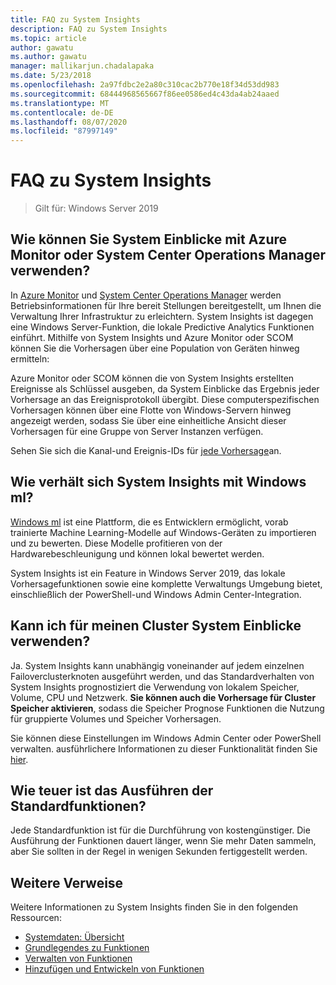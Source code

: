 ```yaml
---
title: FAQ zu System Insights
description: FAQ zu System Insights
ms.topic: article
author: gawatu
ms.author: gawatu
manager: mallikarjun.chadalapaka
ms.date: 5/23/2018
ms.openlocfilehash: 2a97fdbc2e2a80c310cac2b770e18f34d53dd983
ms.sourcegitcommit: 68444968565667f86ee0586ed4c43da4ab24aaed
ms.translationtype: MT
ms.contentlocale: de-DE
ms.lasthandoff: 08/07/2020
ms.locfileid: "87997149"
---
```

# <a name="system-insights-faq"></a>FAQ zu System Insights

>Gilt für: Windows Server 2019

## <a name="how-can-you-use-system-insights-with-azure-monitor-or-system-center-operations-manager"></a>Wie können Sie System Einblicke mit Azure Monitor oder System Center Operations Manager verwenden?

In [Azure Monitor](https://azure.microsoft.com/services/monitor/) und [System Center Operations Manager](/system-center/scom/welcome?view=sc-om-1807) werden Betriebsinformationen für Ihre bereit Stellungen bereitgestellt, um Ihnen die Verwaltung Ihrer Infrastruktur zu erleichtern. System Insights ist dagegen eine Windows Server-Funktion, die lokale Predictive Analytics Funktionen einführt. Mithilfe von System Insights und Azure Monitor oder SCOM können Sie die Vorhersagen über eine Population von Geräten hinweg ermitteln:

 Azure Monitor oder SCOM können die von System Insights erstellten Ereignisse als Schlüssel ausgeben, da System Einblicke das Ergebnis jeder Vorhersage an das Ereignisprotokoll übergibt. Diese computerspezifischen Vorhersagen können über eine Flotte von Windows-Servern hinweg angezeigt werden, sodass Sie über eine einheitliche Ansicht dieser Vorhersagen für eine Gruppe von Server Instanzen verfügen.

 Sehen Sie sich die Kanal-und Ereignis-IDs für [jede Vorhersage](./managing-capabilities.md#retrieving-capability-results)an.

## <a name="how-does-system-insights-relate-to-windows-ml"></a>Wie verhält sich System Insights mit Windows ml?

[Windows ml](/windows/uwp/machine-learning/) ist eine Plattform, die es Entwicklern ermöglicht, vorab trainierte Machine Learning-Modelle auf Windows-Geräten zu importieren und zu bewerten. Diese Modelle profitieren von der Hardwarebeschleunigung und können lokal bewertet werden.

System Insights ist ein Feature in Windows Server 2019, das lokale Vorhersagefunktionen sowie eine komplette Verwaltungs Umgebung bietet, einschließlich der PowerShell-und Windows Admin Center-Integration.

## <a name="can-i-use-system-insights-for-my-cluster"></a>Kann ich für meinen Cluster System Einblicke verwenden?

Ja. System Insights kann unabhängig voneinander auf jedem einzelnen Failoverclusterknoten ausgeführt werden, und das Standardverhalten von System Insights prognostiziert die Verwendung von lokalem Speicher, Volume, CPU und Netzwerk. **Sie können auch die Vorhersage für Cluster Speicher aktivieren**, sodass die Speicher Prognose Funktionen die Nutzung für gruppierte Volumes und Speicher Vorhersagen.

Sie können diese Einstellungen im Windows Admin Center oder PowerShell verwalten. ausführlichere Informationen zu dieser Funktionalität finden Sie [hier](https://blogs.technet.microsoft.com/filecab/2018/10/03/using-system-insights-to-forecast-clustered-storage-usage/).


## <a name="how-expensive-is-it-to-run-the-default-capabilities"></a>Wie teuer ist das Ausführen der Standardfunktionen?

Jede Standardfunktion ist für die Durchführung von kostengünstiger. Die Ausführung der Funktionen dauert länger, wenn Sie mehr Daten sammeln, aber Sie sollten in der Regel in wenigen Sekunden fertiggestellt werden.

## <a name="additional-references"></a>Weitere Verweise
Weitere Informationen zu System Insights finden Sie in den folgenden Ressourcen:

- [Systemdaten: Übersicht](overview.md)
- [Grundlegendes zu Funktionen](understanding-capabilities.md)
- [Verwalten von Funktionen](managing-capabilities.md)
- [Hinzufügen und Entwickeln von Funktionen](adding-and-developing-capabilities.md)